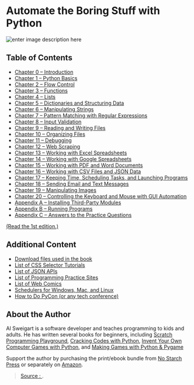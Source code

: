Automate the Boring Stuff with Python
===
![enter image description here](https://images-na.ssl-images-amazon.com/images/I/51SYS7OOBkL._SX376_BO1,204,203,200_.jpg)

## Table of Contents

-   [Chapter 0 – Introduction](https://automatetheboringstuff.com/2e/chapter0/)
-   [Chapter 1 – Python Basics](https://automatetheboringstuff.com/2e/chapter1/)
-   [Chapter 2 – Flow Control](https://automatetheboringstuff.com/2e/chapter2/)
-   [Chapter 3 – Functions](https://automatetheboringstuff.com/2e/chapter3/)
-   [Chapter 4 – Lists](https://automatetheboringstuff.com/2e/chapter4/)
-   [Chapter 5 – Dictionaries and Structuring Data](https://automatetheboringstuff.com/2e/chapter5/)
-   [Chapter 6 – Manipulating Strings](https://automatetheboringstuff.com/2e/chapter6/)
-   [Chapter 7 – Pattern Matching with Regular Expressions](https://automatetheboringstuff.com/2e/chapter7/)
-   [Chapter 8 – Input Validation](https://automatetheboringstuff.com/2e/chapter8/)
-   [Chapter 9 – Reading and Writing Files](https://automatetheboringstuff.com/2e/chapter9/)
-   [Chapter 10 – Organizing Files](https://automatetheboringstuff.com/2e/chapter10/)
-   [Chapter 11 – Debugging](https://automatetheboringstuff.com/2e/chapter11/)
-   [Chapter 12 – Web Scraping](https://automatetheboringstuff.com/2e/chapter12/)
-   [Chapter 13 – Working with Excel Spreadsheets](https://automatetheboringstuff.com/2e/chapter13/)
-   [Chapter 14 – Working with Google Spreadsheets](https://automatetheboringstuff.com/2e/chapter14/)
-   [Chapter 15 – Working with PDF and Word Documents](https://automatetheboringstuff.com/2e/chapter15/)
-   [Chapter 16 – Working with CSV Files and JSON Data](https://automatetheboringstuff.com/2e/chapter16/)
-   [Chapter 17 – Keeping Time, Scheduling Tasks, and Launching Programs](https://automatetheboringstuff.com/2e/chapter17/)
-   [Chapter 18 – Sending Email and Text Messages](https://automatetheboringstuff.com/2e/chapter18/)
-   [Chapter 19 – Manipulating Images](https://automatetheboringstuff.com/2e/chapter19/)
-   [Chapter 20 – Controlling the Keyboard and Mouse with GUI Automation](https://automatetheboringstuff.com/2e/chapter20/)
-   [Appendix A – Installing Third-Party Modules](https://automatetheboringstuff.com/2e/appendixa/)
-   [Appendix B – Running Programs](https://automatetheboringstuff.com/2e/appendixb/)
-   [Appendix C – Answers to the Practice Questions](https://automatetheboringstuff.com/2e/appendixc/)

[(Read the 1st edition.)](https://automatetheboringstuff.com/chapter0/)

## Additional Content

-   [Download files used in the book](https://www.nostarch.com/download/Automate_the_Boring_Stuff_onlinematerials.zip)
-   [List of CSS Selector Tutorials](https://automatetheboringstuff.com/list-of-css-selector-tutorials.html)
-   [List of JSON APIs](https://automatetheboringstuff.com/list-of-json-apis.html)
-   [List of Programming Practice Sites](https://automatetheboringstuff.com/list-of-programming-practice-sites.html)
-   [List of Web Comics](https://automatetheboringstuff.com/list-of-web-comics.html)
-   [Schedulers for Windows, Mac, and Linux](https://automatetheboringstuff.com/schedulers.html)
-   [How to Do PyCon (or any tech conference)](https://automatetheboringstuff.com/how-to-do-pycon.html)

## About the Author

Al Sweigart is a software developer and teaches programming to kids and adults. He has written several books for beginners, including  [Scratch Programming Playground](https://www.nostarch.com/scratchplayground),  [Cracking Codes with Python](https://inventwithpython.com/cracking/),  [Invent Your Own Computer Games with Python](https://inventwithpython.com/), and  [Making Games with Python & Pygame](https://inventwithpython.com/pygame/)

Support the author by purchasing the print/ebook bundle from  [No Starch Press](https://www.nostarch.com/automatestuff)  or separately on  [Amazon](http://www.amazon.com/gp/product/1593275994/ref=as_li_tl?ie=UTF8&camp=1789&creative=9325&creativeASIN=1593275994&linkCode=as2&tag=playwithpyth-20&linkId=HDM7V3T6RHC5VVN4).

> [Source : ](https://automatetheboringstuff.com/#toc).
<!--stackedit_data:
eyJoaXN0b3J5IjpbMjI2NjE4MTgyXX0=
-->